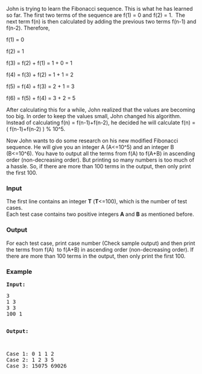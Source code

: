 <p>John is trying to learn the Fibonacci sequence. This is what he has learned so far. The first two terms of the sequence are f(1) = 0 and f(2) = 1.&nbsp; The next term f(n) is then calculated by adding the previous two terms f(n-1) and f(n-2). Therefore,</p>
<p>f(1) = 0</p>
<p>f(2) = 1</p>
<p>f(3) = f(2) + f(1) = 1 + 0 = 1</p>
<p>f(4) = f(3) + f(2) = 1 + 1 = 2</p>
<p>f(5) = f(4) + f(3) = 2 + 1 = 3</p>
<p>f(6) = f(5) + f(4) = 3 + 2 = 5</p>
<p>After calculating this for a while, John realized that the values are becoming too big. In order to keep the values small, John changed his algorithm. Instead of calculating f(n) = f(n-1)+f(n-2), he decided he will calculate f(n) = ( f(n-1)+f(n-2) ) % 10^5.</p>
<p>Now John wants to do some research on his new modified Fibonacci sequence. He will give you an integer A (A&lt;=10^5) and an integer B (B&lt;=10^6). You have to output all the terms from f(A) to f(A+B) in ascending order (non-decreasing order). But printing so many numbers is too much of a hassle. So, if there are more than 100 terms in the output, then only print the first 100.</p>
<h3>Input</h3>
<p>The first line contains an integer <strong>T</strong> (<strong>T</strong>&lt;=100), which is the number of test cases. <br> Each test case contains two positive integers <strong>A </strong>and <strong>B</strong> as mentioned before.</p>
<h3>Output</h3>
<p>For each test case, print case number (Check sample output) and then print the terms from f(A)&nbsp; to f(A+B) in ascending order (non-decreasing order). If there are more than 100 terms in the output, then only print the first 100.</p>
<h3>Example</h3>
<pre><strong>Input:</strong>
<p>3
1 3
3 3
100 1

<strong>Output:</strong>
</p><p>Case 1: 0 1 1 2
Case 2: 1 2 3 5
Case 3: 15075 69026</p><p>&nbsp;</p></pre>